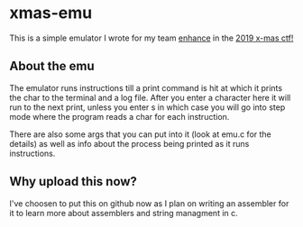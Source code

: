 # xmas-emu
This is a simple emulator I wrote for my team [enhance](https://ctftime.org/team/107311) in the [2019 x-mas ctf!](https://ctftime.org/event/926)

## About the emu

The emulator runs instructions till a print command is hit at which it prints the char to the terminal and a log file. After you enter a character here it will run to the next print, unless you enter s in which case you will go into step mode where the program reads a char for each instruction.

There are also some args that you can put into it (look at emu.c for the details) as well as info about the process being printed as it runs instructions.

## Why upload this now?

I've choosen to put this on github now as I plan on writing an assembler for it to learn more about assemblers and string managment in c.
